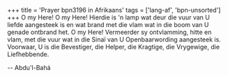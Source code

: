 +++
title = 'Prayer bpn3196 in Afrikaans'
tags = ['lang-af', 'bpn-unsorted']
+++
O my Here! O my Here! Hierdie is 'n lamp wat deur die vuur van U liefde aangesteek is en wat brand met die vlam wat in die boom van U genade ontbrand het. O my Here! Vermeerder sy ontvlamming, hitte en vlam, met die vuur wat in die Sinaï van U Openbaarwording aangesteek is. Voorwaar, U is die Bevestiger, die Helper, die Kragtige, die Vrygewige, die Liefhebbende.

-- Abdu'l-Bahá
